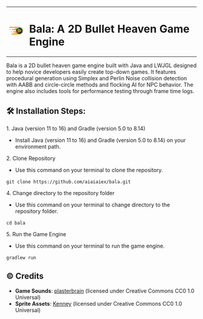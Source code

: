 <table align="center">
  <tr>
    <td><img src="./images/bala-logo.png" alt="BALA LOGO" width="50"/></td>
    <td><h1>Bala: A 2D Bullet Heaven Game Engine</h1></td>
  </tr>
</table>

<p>Bala is a 2D bullet heaven game engine built with Java and LWJGL designed to help novice developers easily create top-down games. It features procedural generation using Simplex and Perlin Noise collision detection with AABB and circle-circle methods and flocking AI for NPC behavior. The engine also includes tools for performance testing through frame time logs.</p>

<h2>🛠️ Installation Steps:</h2>

<p>1. Java (version 11 to 16) and Gradle (version 5.0 to 8.14)</p>

- Install Java (version 11 to 16) and Gradle (version 5.0 to 8.14) on your environment path.

<p>2. Clone Repository</p>

- Use this command on your terminal to clone the repository.

```
git clone https://github.com/aiaiaiex/bala.git
```

<p>4. Change directory to the repository folder</p>

- Use this command on your terminal to change directory to the repository folder.

```
cd bala
```

<p>5. Run the Game Engine</p>

- Use this command on your terminal to run the game engine.

```
gradlew run
```

<h2>©️ Credits</h2>

- **Game Sounds**: [plasterbrain](https://freesound.org/people/plasterbrain/) (licensed under Creative Commons CC0 1.0 Universal)
- **Sprite Assets**: [Kenney](https://kenney.nl/assets/tiny-battle) (licensed under	Creative Commons CC0 1.0 Universal)